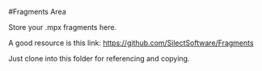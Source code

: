 #Fragments Area

Store your .mpx fragments here.

A good resource is this link:
<https://github.com/SilectSoftware/Fragments>

Just clone into this folder for referencing and copying.